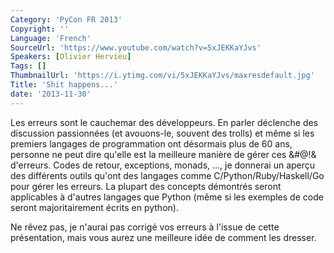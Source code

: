 ```yaml
---
Category: 'PyCon FR 2013'
Copyright: ''
Language: 'French'
SourceUrl: 'https://www.youtube.com/watch?v=5xJEKKaYJvs'
Speakers: [Olivier Hervieu]
Tags: []
ThumbnailUrl: 'https://i.ytimg.com/vi/5xJEKKaYJvs/maxresdefault.jpg'
Title: 'Shit happens...'
date: '2013-11-30'
---
```

Les erreurs sont le cauchemar des développeurs. En parler déclenche des discussion passionnées (et avouons-le, souvent des trolls) et même si les premiers langages de programmation ont désormais plus de 60 ans, personne ne peut dire qu'elle est la meilleure manière de gérer ces &#@!& d'erreurs. Codes de retour, exceptions, monads, ..., je donnerai un aperçu des différents outils qu'ont des langages comme C/Python/Ruby/Haskell/Go pour gérer les erreurs. La plupart des concepts démontrés seront applicables à d'autres langages que Python (même si les exemples de code seront majoritairement écrits en python).

Ne rêvez pas, je n'aurai pas corrigé vos erreurs à l'issue de cette présentation, mais vous aurez une meilleure idée de comment les dresser.
